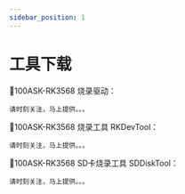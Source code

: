 ```yaml
---
sidebar_position: 1
---
```

# 工具下载

📙100ASK-RK3568 烧录驱动：

    请时刻关注，马上提供。。。

📙100ASK-RK3568 烧录工具 RKDevTool：

    请时刻关注，马上提供。。。

📙100ASK-RK3568 SD卡烧录工具 SDDiskTool：

    请时刻关注，马上提供。。。




